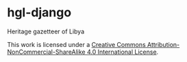 # hgl-django

Heritage gazetteer of Libya

This work is licensed under a [Creative Commons Attribution-NonCommercial-ShareAlike 4.0 International License](http://creativecommons.org/licenses/by-nc-sa/4.0/).